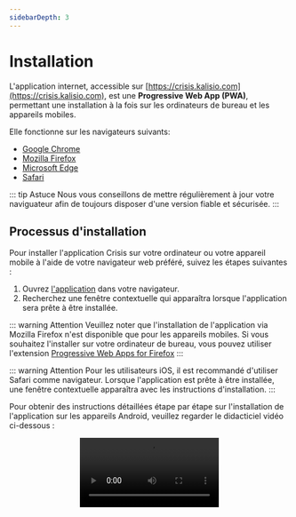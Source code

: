 ```yaml
---
sidebarDepth: 3
---
```


# Installation

L'application internet, accessible sur [https://crisis.kalisio.com](https://crisis.kalisio.com), est une **Progressive Web App (PWA)**, permettant une installation à la fois sur les ordinateurs de bureau et les appareils mobiles.

Elle fonctionne sur les navigateurs suivants:
* [Google Chrome](https://www.google.fr/chrome/)
* [Mozilla Firefox](https://www.mozilla.org/firefox/)
* [Microsoft Edge](https://www.microsoft.com/edge)
* [Safari](https://www.apple.com/fr/safari/)

::: tip Astuce
Nous vous conseillons de mettre régulièrement à jour votre naviguateur afin de toujours disposer d'une version fiable et sécurisée.
:::

## Processus d'installation

Pour installer l'application Crisis sur votre ordinateur ou votre appareil mobile à l'aide de votre navigateur web préféré, suivez les étapes suivantes :

1. Ouvrez [l'application](https://crisis.kalisio.com) dans votre navigateur.
2. Recherchez une fenêtre contextuelle qui apparaîtra lorsque l'application sera prête à être installée.

::: warning Attention
Veuillez noter que l'installation de l'application via Mozilla Firefox n'est disponible que pour les appareils mobiles. Si vous souhaitez l'installer sur votre ordinateur de bureau, vous pouvez utiliser l'extension [Progressive Web Apps for Firefox](https://addons.mozilla.org/fr/firefox/addon/pwas-for-firefox/)
:::

::: warning Attention
Pour les utilisateurs iOS, il est recommandé d'utiliser Safari comme navigateur. Lorsque l'application est prête à être installée, une fenêtre contextuelle apparaîtra avec les instructions d'installation.
:::

Pour obtenir des instructions détaillées étape par étape sur l'installation de l'application sur les appareils Android, veuillez regarder le didacticiel vidéo ci-dessous :

<div style="text-align:center">
  <video controls width="250"><source src="../../assets/Android-Installation-FR.mp4" type="video/mp4" /></video>
</div>

